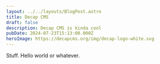 ```yaml
---
layout: ../../layouts/BlogPost.astro
title: Decap CMS
draft: false
description: Decap CMS is kinda cool
pubDate: 2024-07-23T15:13:00.000Z
heroImage: https://decapcms.org/img/decap-logo-white.svg
---
```

Stuff. Hello world or whatever.
